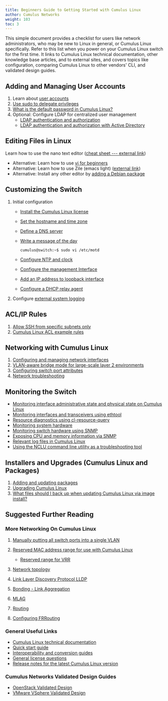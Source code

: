 ```yaml
---
title: Beginners Guide to Getting Started with Cumulus Linux
author: Cumulus Networks
weight: 103
toc: 3
---
```


This simple document provides a checklist for users like network administrators, who may be new to Linux in general, or Cumulus Linux specifically. Refer to this list when you power on your Cumulus Linux switch for the first time. It links to Cumulus Linux technical documentation, other knowledge base articles, and to external sites, and covers topics like configuration, comparing Cumulus Linux to other vendors' CLI, and validated design guides.

## Adding and Managing User Accounts

1.  Learn about [user accounts](https://docs.cumulusnetworks.com/cumulus-linux/System-Configuration/Authentication-Authorization-and-Accounting/User-Accounts/)
3.  [Use sudo to delegate privileges](https://docs.cumulusnetworks.com/cumulus-linux/System-Configuration/Authentication-Authorization-and-Accounting/Using-sudo-to-Delegate-Privileges/)
4.  [What is the default password in Cumulus Linux?](https://docs.cumulusnetworks.com/knowledge-base/Setup-and-Getting-Started/Default-User-Name-and-Password-in-Cumulus-Linux/)
5.  Optional: Configure LDAP for centralized user management
    - [LDAP authentication and authorization](https://docs.cumulusnetworks.com/cumulus-linux/System-Configuration/Authentication-Authorization-and-Accounting/LDAP-Authentication-and-Authorization/)
    - [LDAP authentication and authorization with Active Directory](https://docs.cumulusnetworks.com/knowledge-base/Security/Authentication/LDAP-on-Cumulus-Linux-Using-Server-2008-Active-Directory/)

## Editing Files in Linux

Learn how to use the nano text editor ([cheat sheet --- external link](http://www.cheatography.com/hkellaway/cheat-sheets/nano-text-editor/))

- Alternative: Learn how to use [vi for beginners](https://docs.cumulusnetworks.com/knowledge-base/Demos-and-Training/Training/vi-for-Beginners/)
- Alternative: Learn how to use Zile (emacs light) ([external link](http://www.gnu.org/software/zile/))
- Alternative: Install any other editor by [adding a Debian package](https://docs.cumulusnetworks.com/cumulus-linux/Installation-Management/Adding-and-Updating-Packages/#add-packages-from-another-repository)

## Customizing the Switch

1.  Initial configuration
    - [Install the Cumulus Linux license](https://docs.cumulusnetworks.com/cumulus-linux/Quick-Start-Guide/#install-the-license)
    - [Set the hostname and time zone](https://docs.cumulusnetworks.com/cumulus-linux/Quick-Start-Guide/#configure-the-hostname-and-timezone)
    - [Define a DNS server](https://docs.cumulusnetworks.com/cumulus-linux/Layer-3/Management-VRF/#management-vrf-and-dns)
    - [Write a message of the day](https://wiki.debian.org/motd)

          cumulus@switch:~$ sudo vi /etc/motd

    - [Configure NTP and clock](https://docs.cumulusnetworks.com/cumulus-linux/System-Configuration/Setting-Date-and-Time/)
    - [Configure the management Interface](https://docs.cumulusnetworks.com/cumulus-linux/Quick-Start-Guide/#wired-ethernet-management)
    - [Add an IP address to loopback interface](https://docs.cumulusnetworks.com/cumulus-linux/Quick-Start-Guide/#configure-a-loopback-interface)
    - [Configure a DHCP relay agent](https://docs.cumulusnetworks.com/cumulus-linux-42/Layer-1-and-Switch-Ports/DHCP/DHCP-Relays/)
2.  Configure [external system logging](https://docs.cumulusnetworks.com/cumulus-linux/Monitoring-and-Troubleshooting/#send-log-files-to-a-syslog-server)

## ACL/IP Rules

1.  [Allow SSH from specific subnets only](https://support.cumulusnetworks.com/hc/en-us/community/posts/203381337-I-want-to-only-allow-SSH-from-specific-subnets-how-can-I-do-this-)
2.  [Cumulus Linux ACL example rules](https://docs.cumulusnetworks.com/cumulus-linux/System-Configuration/Netfilter-ACLs/#example-configuration)

## Networking with Cumulus Linux

1.  [Configuring and managing network interfaces](https://docs.cumulusnetworks.com/cumulus-linux/Layer-1-and-Switch-Ports/Interface-Configuration-and-Management/)
2.  [VLAN-aware bridge mode for large-scale layer 2 environments](https://docs.cumulusnetworks.com/cumulus-linux/Layer-2/Ethernet-Bridging-VLANs/VLAN-aware-Bridge-Mode/)
3.  [Configuring switch port attributes](https://docs.cumulusnetworks.com/cumulus-linux/Layer-1-and-Switch-Ports/Interface-Configuration-and-Management/Switch-Port-Attributes/)
4.  [Network troubleshooting](https://docs.cumulusnetworks.com/cumulus-linux/Monitoring-and-Troubleshooting/Network-Troubleshooting/)

## Monitoring the Switch

- [Monitoring interface administrative state and physical state on Cumulus Linux](https://docs.cumulusnetworks.com/knowledge-base/Configuration-and-Usage/Monitoring/Monitor-Interface-Administrative-State-and-Physical-State-on-Cumulus-Linux/)
- [Monitoring interfaces and transceivers using ethtool](https://docs.cumulusnetworks.com/cumulus-linux/Monitoring-and-Troubleshooting/Troubleshooting-Network-Interfaces/Monitoring-Interfaces-and-Transceivers-Using-ethtool/)
- [Resource diagnostics using cl-resource-query](https://docs.cumulusnetworks.com/cumulus-linux/Monitoring-and-Troubleshooting/Resource-Diagnostics-Using-cl-resource-query/)
- [Monitoring system hardware](https://docs.cumulusnetworks.com/cumulus-linux/Monitoring-and-Troubleshooting/Monitoring-System-Hardware/)
- [Monitoring switch hardware using SNMP](https://docs.cumulusnetworks.com/cumulus-linux/Monitoring-and-Troubleshooting/Simple-Network-Management-Protocol-SNMP/)
- [Exposing CPU and memory information via SNMP](https://docs.cumulusnetworks.com/knowledge-base/Configuration-and-Usage/Monitoring/Expose-CPU-and-Memory-Information-via-SNMP/)
- [Relevant log files in Cumulus Linux](https://docs.cumulusnetworks.com/cumulus-linux/Monitoring-and-Troubleshooting/Monitoring-Best-Practices/#logging201787896)
- [Using the NCLU command line utility as a troubleshooting tool](https://docs.cumulusnetworks.com/cumulus-linux/Monitoring-and-Troubleshooting/Network-Troubleshooting/Using-NCLU-to-Troubleshoot-Your-Network-Configuration/)

## Installers and Upgrades (Cumulus Linux and Packages)

1.  [Adding and updating packages](https://docs.cumulusnetworks.com/cumulus-linux/Installation-Management/Adding-and-Updating-Packages/)
2.  [Upgrading Cumulus Linux](https://docs.cumulusnetworks.com/cumulus-linux/Installation-Management/Upgrading-Cumulus-Linux/)
3.  [What files should I back up when updating Cumulus Linux via image install?](https://docs.cumulusnetworks.com/cumulus-linux/Installation-Management/Upgrading-Cumulus-Linux/#before-you-upgrade)

## Suggested Further Reading

### More Networking On Cumulus Linux

1.  [Manually putting all switch ports into a single VLAN](https://docs.cumulusnetworks.com/cumulus-linux/Layer-1-and-Switch-Ports/Interface-Configuration-and-Management/#use-globs-for-port-lists)
2.  [Reserved MAC address range for use with Cumulus Linux](https://docs.cumulusnetworks.com/cumulus-linux-42/Layer-2/Multi-Chassis-Link-Aggregation-MLAG/#reserved-mac-address-range)

    - [Reserved range for VRR](https://docs.cumulusnetworks.com/cumulus-linux-42/Layer-2/Virtual-Router-Redundancy-VRR-and-VRRP/#vrr)

3.  [Network topology](https://docs.cumulusnetworks.com/cumulus-linux/Layer-3/Network-Topology/)
4.  [Link Layer Discovery Protocol LLDP](https://docs.cumulusnetworks.com/cumulus-linux/Layer-2/Link-Layer-Discovery-Protocol/)
5.  [Bonding - Link Aggregation](https://docs.cumulusnetworks.com/cumulus-linux/Layer-2/Bonding-Link-Aggregation/)
6.  [MLAG](https://docs.cumulusnetworks.com/cumulus-linux/Layer-2/Multi-Chassis-Link-Aggregation-MLAG/)
7.  [Routing](https://docs.cumulusnetworks.com/cumulus-linux/Layer-3/Routing/)
8.  [Configuring FRRouting](https://docs.cumulusnetworks.com/cumulus-linux/Layer-3/Configuring-FRRouting/)

### General Useful Links

- [Cumulus Linux technical documentation](https://docs.cumulusnetworks.com/cumulus-linux/)
- [Quick start guide](https://docs.cumulusnetworks.com/cumulus-linux/Quick-Start-Guide/)
- [Interoperability and conversion guides](https://docs.cumulusnetworks.com/knowledge-base/Demos-and-Training/Interoperability/)
- [General license questions](https://docs.cumulusnetworks.com/knowledge-base/Support/Licensing/)
- [Release notes for the latest Cumulus Linux version](https://docs.cumulusnetworks.com/cumulus-linux/Whats-New/rn/)

### Cumulus Networks Validated Design Guides

<!-- - [Big Data Validated Design](https://cumulusnetworks.com/media/cumulus/pdf/technical/validated-design-guides/Big-Data-Cumulus-Linux-Validated-Design-Guide.pdf) -->
- [OpenStack Validated Design](https://cumulusnetworks.com/learn/resources/guides/openstack-and-cumulus-linux-installation-guide-2)
- [VMware VSphere Validated Design](https://cumulusnetworks.com/learn/resources/guides/vmware-vsphere-cumulus-linux-installation-guide-2)
